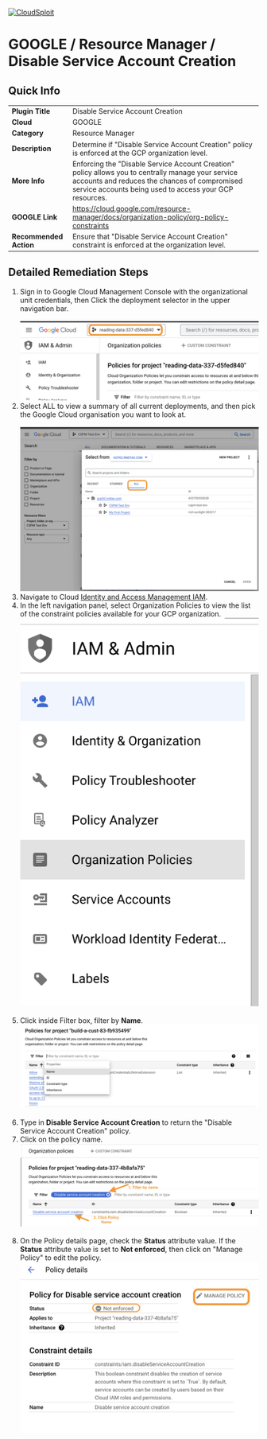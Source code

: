 [![CloudSploit](https://cloudsploit.com/img/logo-new-big-text-100.png "CloudSploit")](https://cloudsploit.com)

# GOOGLE / Resource Manager / Disable Service Account Creation

## Quick Info

| | |
|-|-|
| **Plugin Title** | Disable Service Account Creation |
| **Cloud** | GOOGLE |
| **Category** | Resource Manager |
| **Description** | Determine if "Disable Service Account Creation" policy is enforced at the GCP organization level. |
| **More Info** | Enforcing the "Disable Service Account Creation" policy allows you to centrally manage your service accounts and reduces the chances of compromised service accounts being used to access your GCP resources. |
| **GOOGLE Link** | https://cloud.google.com/resource-manager/docs/organization-policy/org-policy-constraints |
| **Recommended Action** |Ensure that "Disable Service Account Creation" constraint is enforced at the organization level. |

## Detailed Remediation Steps
1. Sign in to Google Cloud Management Console with the organizational unit credentials, then Click the deployment selector in the upper navigation bar.</br></br> <img src="/resources/google/resourcemanager/disable-service-account-creation/step1.png"/></br>
2. Select ALL to view a summary of all current deployments, and then pick the Google Cloud organisation you want to look at.</br></br> <img src="/resources/google/resourcemanager/disable-service-account-creation/step2.png"/></br>
3. Navigate to Cloud [Identity and Access Management IAM](https://console.cloud.google.com/iam-admin/iam).
4. In the left navigation panel, select Organization Policies to view the list of the constraint policies available for your GCP organization.</br> <img src="/resources/google/resourcemanager/disable-service-account-creation/step4.png"/></br></br>
5. Click inside Filter box, filter by **Name**. </br> <img src="/resources/google/resourcemanager/disable-service-account-creation/step5.png"/></br></br>
6. Type in **Disable Service Account Creation** to return the \"Disable Service Account Creation\" policy.</br>
7. Click on the policy name. </br> <img src="/resources/google/resourcemanager/disable-service-account-creation/step7.png"/></br></br>
8. On the Policy details page, check the **Status** attribute value. If the **Status** attribute value is set to **Not enforced**, then click on \"Manage Policy\" to edit the policy.</br> <img src="/resources/google/resourcemanager/disable-service-account-creation/step8.png"/></br>